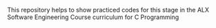 This repository helps to show practiced codes for this stage in the ALX Software Engineering Course curriculum for C Programming
